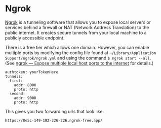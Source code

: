 # Ngrok


[Ngrok](ngrok.com) is a tunneling software that allows you to expose local servers or services behind a firewall or NAT (Network Address Translation) to the public internet. It creates secure tunnels from your local machine to a publicly accessible endpoint.

There is a free tier which allows one domain. However, you can enable multiple ports by modifying the config file found at `~/Library/Application Support/ngrok/ngrok.yml` and using the command `$ ngrok start --all`. (See [ngrok — Expose multiple local host ports to the internet](https://medium.com/@singhgautam7/ngrok-make-full-use-of-free-tier-version-to-expose-your-localhost-to-the-internet-1160e652d794) for details.)

```
authtoken: yourTokenHere
tunnels:
  first:
    addr: 8000
    proto: http    
  second:
    addr: 9000
    proto: http
```    

This gives you two forwarding urls that look like:

```
https://8e5c-149-102-226-226.ngrok-free.app/
```